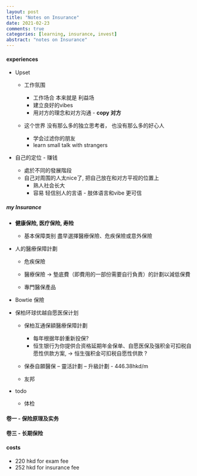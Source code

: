 ```yaml
---
layout: post
title: "Notes on Insurance"
date: 2021-02-23
comments: true
categories: [learning, insurance, invest]
abstract: "notes on Insurance"
---
```


#### experiences  

* Upset  
    -  工作氛围  
        +  工作场合 本来就是 利益场  
        +  建立良好的vibes  
        +  用对方的理念和对方沟通  - **copy 对方**  

    -  这个世界 没有那么多的独立思考者， 也没有那么多的好心人  
        + 学会过滤你的朋友  
        + learn small talk with strangers  

* 自己的定位  - 赚钱    
    - 處於不同的發展階段  
    - 自己对周围的人太nice了, 把自己放在和对方平视的位置上  
        + 熟人社会长大  
        + 容易 轻信别人的言语 - 肢体语言和vibe 更可信
      


##### my Insurance   

*  **健康保险, 医疗保险, 寿险**    
   - 基本保障类别 盡早選擇醫療保險、危疾保險或意外保險  

* 人的醫療保障計劃 
   - 危疾保險  
   - 醫療保險   -> 墊底費（即費用的一部份需要自行負責）的計劃以減低保費
 
   - 專門醫保產品   

* Bowtie 保險  

* 保柏环球优越自愿医保计划  

   -  保柏互通保額醫療保障計劃  
      + 每年根据年龄重新投保?  
      + 恒生银行为你提供合资格延期年金保单、自愿医保及强积金可扣税自愿性供款方案, 
      -> 恒生强积金可扣税自愿性供款 ?  

   - 保泰自願醫保 – 靈活計劃 – 升級計劃  - 446.38hkd/m
   - 友邦    

*  todo
   - 体检 

#### 卷一 - 保险原理及实务

#### 卷三 - 长期保险 


#### costs  
  * 220 hkd for exam fee 
  * 252 hkd for insurance fee 